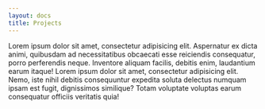 ```yaml
---
layout: docs
title: Projects
---
```


Lorem ipsum dolor sit amet, consectetur adipisicing elit. Aspernatur ex dicta animi, quibusdam ad necessitatibus obcaecati esse reiciendis consequatur, porro perferendis neque. Inventore aliquam facilis, debitis enim, laudantium earum itaque! Lorem ipsum dolor sit amet, consectetur adipisicing elit. Nemo, iste nihil debitis consequuntur expedita soluta delectus numquam ipsam est fugit, dignissimos similique? Totam voluptate voluptas earum consequatur officiis veritatis quia!